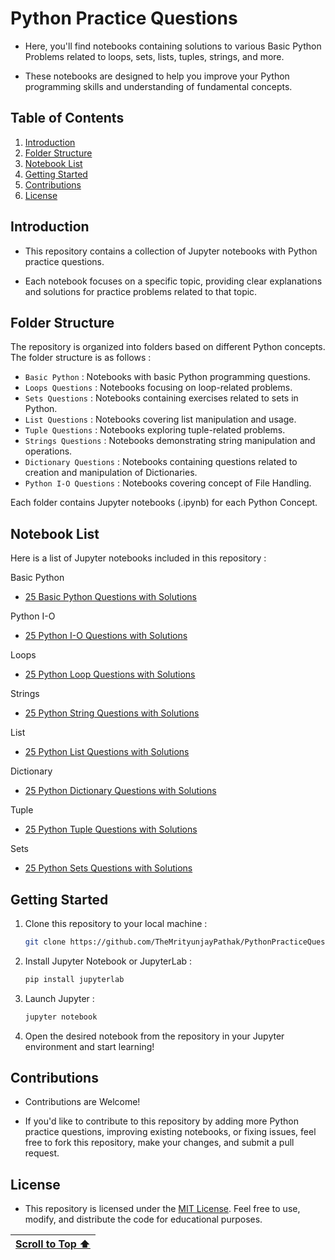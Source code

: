 # Python Practice Questions
  
- Here, you'll find notebooks containing solutions to various Basic Python Problems related to loops, sets, lists, tuples, strings, and more.

- These notebooks are designed to help you improve your Python programming skills and understanding of fundamental concepts.

## Table of Contents

1. [Introduction](#introduction)
2. [Folder Structure](#folder-structure)
3. [Notebook List](#notebook-list)
4. [Getting Started](#getting-started)
5. [Contributions](#contributions)
6. [License](#license)

## Introduction

- This repository contains a collection of Jupyter notebooks with Python practice questions.

- Each notebook focuses on a specific topic, providing clear explanations and solutions for practice problems related to that topic.

## Folder Structure

The repository is organized into folders based on different Python concepts. The folder structure is as follows :

- `Basic Python` : Notebooks with basic Python programming questions.
- `Loops Questions` : Notebooks focusing on loop-related problems.
- `Sets Questions` : Notebooks containing exercises related to sets in Python.
- `List Questions` : Notebooks covering list manipulation and usage.
- `Tuple Questions` : Notebooks exploring tuple-related problems.
- `Strings Questions` : Notebooks demonstrating string manipulation and operations.
- `Dictionary Questions` : Notebooks containing questions related to creation and manipulation of Dictionaries.
- `Python I-O Questions` : Notebooks covering concept of File Handling.

Each folder contains Jupyter notebooks (.ipynb) for each Python Concept.

## Notebook List

Here is a list of Jupyter notebooks included in this repository :

Basic Python
- [25 Basic Python Questions with Solutions](https://www.kaggle.com/code/themrityunjaypathak/25-basic-python-questions-with-solutions)
  
Python I-O
- [25 Python I-O Questions with Solutions](https://www.kaggle.com/code/themrityunjaypathak/25-python-i-o-questions-with-solutions)

Loops
- [25 Python Loop Questions with Solutions](https://www.kaggle.com/code/themrityunjaypathak/25-python-loop-questions-with-solutions)

Strings
- [25 Python String Questions with Solutions](https://www.kaggle.com/code/themrityunjaypathak/25-python-string-questions-with-solutions)

List
- [25 Python List Questions with Solutions](https://www.kaggle.com/code/themrityunjaypathak/25-python-list-questions-with-solutions)

Dictionary 
- [25 Python Dictionary Questions with Solutions](https://www.kaggle.com/code/themrityunjaypathak/25-python-dictionary-questions-with-solutions)

Tuple
- [25 Python Tuple Questions with Solutions](https://www.kaggle.com/code/themrityunjaypathak/25-python-tuple-questions-with-solutions)

Sets
- [25 Python Sets Questions with Solutions](https://www.kaggle.com/code/themrityunjaypathak/25-python-sets-questions-with-solutions)

## Getting Started

1. Clone this repository to your local machine :

   ```bash
   git clone https://github.com/TheMrityunjayPathak/PythonPracticeQuestions.git
   ```

2. Install Jupyter Notebook or JupyterLab :

   ```bash
   pip install jupyterlab
   ```

3. Launch Jupyter :

   ```bash
   jupyter notebook
   ```

4. Open the desired notebook from the repository in your Jupyter environment and start learning!

## Contributions

- Contributions are Welcome!

- If you'd like to contribute to this repository by adding more Python practice questions, improving existing notebooks, or fixing issues, feel free to fork this repository, make your changes, and submit a pull request.

## License

- This repository is licensed under the [MIT License](LICENSE). Feel free to use, modify, and distribute the code for educational purposes.

| [Scroll to Top ⬆️](#python-practice-questions) |
|:---:|
